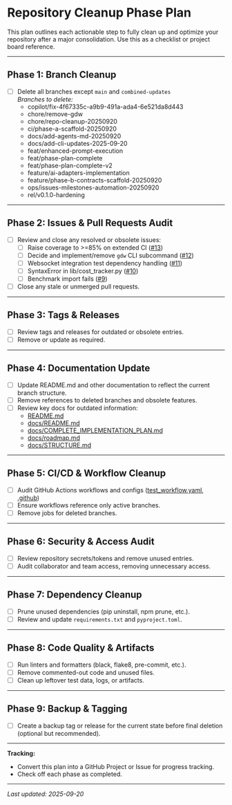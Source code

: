 # Repository Cleanup Phase Plan

This plan outlines each actionable step to fully clean up and optimize your repository after a major consolidation. Use this as a checklist or project board reference.

---

## **Phase 1: Branch Cleanup**
- [ ] Delete all branches except `main` and `combined-updates`  
  _Branches to delete:_  
  - copilot/fix-4f67335c-a9b9-491a-ada4-6e521da8d443
  - chore/remove-gdw
  - chore/repo-cleanup-20250920
  - ci/phase-a-scaffold-20250920
  - docs/add-agents-md-20250920
  - docs/add-cli-updates-2025-09-20
  - feat/enhanced-prompt-execution
  - feat/phase-plan-complete
  - feat/phase-plan-complete-v2
  - feature/ai-adapters-implementation
  - feature/phase-b-contracts-scaffold-20250920
  - ops/issues-milestones-automation-20250920
  - rel/v0.1.0-hardening

---

## **Phase 2: Issues & Pull Requests Audit**
- [ ] Review and close any resolved or obsolete issues:
    - [ ] Raise coverage to >=85% on extended CI ([#13](https://github.com/DICKY1987/cli_multi_rapid_DEV/issues/13))
    - [ ] Decide and implement/remove `gdw` CLI subcommand ([#12](https://github.com/DICKY1987/cli_multi_rapid_DEV/issues/12))
    - [ ] Websocket integration test dependency handling ([#11](https://github.com/DICKY1987/cli_multi_rapid_DEV/issues/11))
    - [ ] SyntaxError in lib/cost_tracker.py ([#10](https://github.com/DICKY1987/cli_multi_rapid_DEV/issues/10))
    - [ ] Benchmark import fails ([#9](https://github.com/DICKY1987/cli_multi_rapid_DEV/issues/9))
- [ ] Close any stale or unmerged pull requests.

---

## **Phase 3: Tags & Releases**
- [ ] Review tags and releases for outdated or obsolete entries.
- [ ] Remove or update as required.

---

## **Phase 4: Documentation Update**
- [ ] Update README.md and other documentation to reflect the current branch structure.
- [ ] Remove references to deleted branches and obsolete features.
- [ ] Review key docs for outdated information:
    - [README.md](https://github.com/DICKY1987/cli_multi_rapid_DEV/blob/main/README.md)
    - [docs/README.md](https://github.com/DICKY1987/cli_multi_rapid_DEV/blob/main/docs/README.md)
    - [docs/COMPLETE_IMPLEMENTATION_PLAN.md](https://github.com/DICKY1987/cli_multi_rapid_DEV/blob/main/docs/COMPLETE_IMPLEMENTATION_PLAN.md)
    - [docs/roadmap.md](https://github.com/DICKY1987/cli_multi_rapid_DEV/blob/main/docs/roadmap.md)
    - [docs/STRUCTURE.md](https://github.com/DICKY1987/cli_multi_rapid_DEV/blob/main/docs/STRUCTURE.md)

---

## **Phase 5: CI/CD & Workflow Cleanup**
- [ ] Audit GitHub Actions workflows and configs ([test_workflow.yaml](https://github.com/DICKY1987/cli_multi_rapid_DEV/blob/main/test_workflow.yaml), [.github](https://github.com/DICKY1987/cli_multi_rapid_DEV/tree/main/.github))
- [ ] Ensure workflows reference only active branches.
- [ ] Remove jobs for deleted branches.

---

## **Phase 6: Security & Access Audit**
- [ ] Review repository secrets/tokens and remove unused entries.
- [ ] Audit collaborator and team access, removing unnecessary access.

---

## **Phase 7: Dependency Cleanup**
- [ ] Prune unused dependencies (pip uninstall, npm prune, etc.).
- [ ] Review and update `requirements.txt` and `pyproject.toml`.

---

## **Phase 8: Code Quality & Artifacts**
- [ ] Run linters and formatters (black, flake8, pre-commit, etc.).
- [ ] Remove commented-out code and unused files.
- [ ] Clean up leftover test data, logs, or artifacts.

---

## **Phase 9: Backup & Tagging**
- [ ] Create a backup tag or release for the current state before final deletion (optional but recommended).

---

**Tracking:**  
- Convert this plan into a GitHub Project or Issue for progress tracking.
- Check off each phase as completed.

---

_Last updated: 2025-09-20_